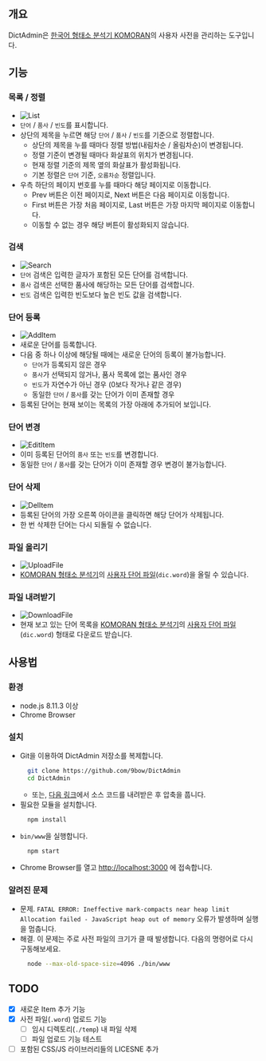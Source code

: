 ## 개요
DictAdmin은 [한국어 형태소 분석기 KOMORAN](https://github.com/shin285/KOMORAN)의 사용자 사전을 관리하는 도구입니다.


## 기능
### 목록 / 정렬
* ![List](./public/demo/DictAdminDemo-List.gif)
* `단어` / `품사` / `빈도`를 표시합니다.
* 상단의 제목을 누르면 해당 `단어` / `품사` / `빈도`를 기준으로 정렬합니다.
  * 상단의 제목을 누를 때마다 정렬 방법(내림차순 / 올림차순)이 변경됩니다.
  * 정렬 기준이 변경될 때마다 화살표의 위치가 변경됩니다.
  * 현재 정렬 기준의 제목 옆의 화살표가 활성화됩니다.
  * 기본 정렬은 `단어` 기준, `오름차순` 정렬입니다.
* 우측 하단의 페이지 번호를 누를 때마다 해당 페이지로 이동합니다.
  * Prev 버튼은 이전 페이지로, Next 버튼은 다음 페이지로 이동합니다.
  * First 버튼은 가장 처음 페이지로, Last 버튼은 가장 마지막 페이지로 이동합니다.
  * 이동할 수 없는 경우 해당 버튼이 활성화되지 않습니다.
### 검색
* ![Search](./public/demo/DictAdminDemo-Filter.gif)
* `단어` 검색은 입력한 글자가 포함된 모든 단어를 검색합니다.
* `품사` 검색은 선택한 품사에 해당하는 모든 단어를 검색합니다.
* `빈도` 검색은 입력한 빈도보다 높은 빈도 값을 검색합니다.
### 단어 등록
* ![AddItem](./public/demo/DictAdminDemo-Add.gif)
* 새로운 단어를 등록합니다.
* 다음 중 하나 이상에 해당될 때에는 새로운 단어의 등록이 불가능합니다.
  * `단어`가 등록되지 않은 경우
  * `품사`가 선택되지 않거나, 품사 목록에 없는 품사인 경우
  * `빈도`가 자연수가 아닌 경우 (0보다 작거나 같은 경우)
  * 동일한 `단어` / `품사`를 갖는 단어가 이미 존재할 경우
* 등록된 단어는 현재 보이는 목록의 가장 아래에 추가되어 보입니다.
### 단어 변경
* ![EditItem](./public/demo/DictAdminDemo-Edit.gif)
* 이미 등록된 단어의 `품사` 또는 `빈도`를 변경합니다.
* 동일한 `단어` / `품사`를 갖는 단어가 이미 존재할 경우 변경이 불가능합니다.
### 단어 삭제
* ![DelItem](./public/demo/DictAdminDemo-Delete.gif)
* 등록된 단어의 가장 오른쪽 아이콘을 클릭하면 해당 단어가 삭제됩니다.
* 한 번 삭제한 단어는 다시 되돌릴 수 없습니다.
### 파일 올리기
* ![UploadFile](./public/demo/DictAdminDemo-Upload.gif)
* [KOMORAN 형태소 분석기](https://github.com/shin285/KOMORAN)의 [사용자 단어 파일](https://github.com/shin285/KOMORAN/blob/master/corpus_build/dic.word)(`dic.word`)을 올릴 수 있습니다.
### 파일 내려받기
* ![DownloadFile](./public/demo/DictAdminDemo-Download.gif)
* 현재 보고 있는 단어 목록을 [KOMORAN 형태소 분석기](https://github.com/shin285/KOMORAN)의 [사용자 단어 파일](https://github.com/shin285/KOMORAN/blob/master/corpus_build/dic.word)(`dic.word`) 형태로 다운로드 받습니다.


## 사용법
### 환경
* node.js 8.11.3 이상
* Chrome Browser

### 설치
* Git을 이용하여 DictAdmin 저장소를 복제합니다.
  ```sh
    git clone https://github.com/9bow/DictAdmin
    cd DictAdmin
  ```
    * 또는, [다음 링크](https://github.com/9bow/DictAdmin/releases)에서 소스 코드를 내려받은 후 압축을 풉니다.
* 필요한 모듈을 설치합니다.
  ```sh
    npm install
  ```
* `bin/www`을 실행합니다.
  ```sh
    npm start
  ```
* Chrome Browser를 열고 [http://localhost:3000](http://localhost:3000) 에 접속합니다.

### 알려진 문제
* 문제. `FATAL ERROR: Ineffective mark-compacts near heap limit Allocation failed - JavaScript heap out of memory` 오류가 발생하며 실행을 멈춥니다.
* 해결. 이 문제는 주로 사전 파일의 크기가 클 때 발생합니다. 다음의 명령어로 다시 구동해보세요.
    ```sh
      node --max-old-space-size=4096 ./bin/www
    ```


## TODO
* [x] 새로운 Item 추가 기능
* [x] 사전 파일(`.word`) 업로드 기능
  * [ ] 임시 디렉토리(`./temp`) 내 파일 삭제
  * [ ] 파일 업로드 기능 테스트
* [ ] 포함된 CSS/JS 라이브러리들의 LICESNE 추가
